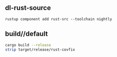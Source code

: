 ## dl-rust-source

```
rustup component add rust-src --toolchain nightly
```

## build//default

```sh
cargo build --release
strip target/release/rust-covfix
```
